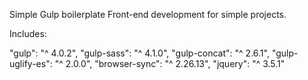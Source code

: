 Simple Gulp boilerplate Front-end development for simple projects.

Includes:

"gulp": "^ 4.0.2",
"gulp-sass": "^ 4.1.0",
"gulp-concat": "^ 2.6.1",
"gulp-uglify-es": "^ 2.0.0",
"browser-sync": "^ 2.26.13",
"jquery": "^ 3.5.1"
